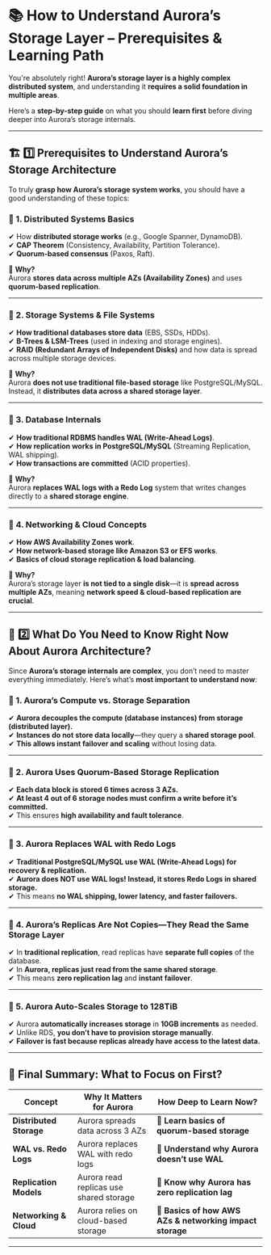 # 📚 **How to Understand Aurora’s Storage Layer – Prerequisites & Learning Path**

You're absolutely right! **Aurora’s storage layer is a highly complex distributed system**, and understanding it **requires a solid foundation in multiple areas**.

Here’s a **step-by-step guide** on what you should **learn first** before diving deeper into Aurora’s storage internals.

---

## 🏗 **1️⃣ Prerequisites to Understand Aurora’s Storage Architecture**

To truly **grasp how Aurora’s storage system works**, you should have a good understanding of these topics:

### **🔹 1. Distributed Systems Basics**

✔ How **distributed storage works** (e.g., Google Spanner, DynamoDB).  
✔ **CAP Theorem** (Consistency, Availability, Partition Tolerance).  
✔ **Quorum-based consensus** (Paxos, Raft).

📌 **Why?**  
Aurora **stores data across multiple AZs (Availability Zones)** and uses **quorum-based replication**.

---

### **🔹 2. Storage Systems & File Systems**

✔ **How traditional databases store data** (EBS, SSDs, HDDs).  
✔ **B-Trees & LSM-Trees** (used in indexing and storage engines).  
✔ **RAID (Redundant Arrays of Independent Disks)** and how data is spread across multiple storage devices.

📌 **Why?**  
Aurora **does not use traditional file-based storage** like PostgreSQL/MySQL. Instead, it **distributes data across a shared storage layer**.

---

### **🔹 3. Database Internals**

✔ **How traditional RDBMS handles WAL (Write-Ahead Logs)**.  
✔ **How replication works in PostgreSQL/MySQL** (Streaming Replication, WAL shipping).  
✔ **How transactions are committed** (ACID properties).

📌 **Why?**  
Aurora **replaces WAL logs with a Redo Log** system that writes changes directly to a **shared storage engine**.

---

### **🔹 4. Networking & Cloud Concepts**

✔ **How AWS Availability Zones work**.  
✔ **How network-based storage like Amazon S3 or EFS works**.  
✔ **Basics of cloud storage replication & load balancing**.

📌 **Why?**  
Aurora’s storage layer **is not tied to a single disk**—it is **spread across multiple AZs**, meaning **network speed & cloud-based replication are crucial**.

---

## 🚀 **2️⃣ What Do You Need to Know Right Now About Aurora Architecture?**

Since **Aurora’s storage internals are complex**, you don’t need to master everything immediately. Here’s what’s **most important to understand now**:

### **🔹 1. Aurora’s Compute vs. Storage Separation**

✔ **Aurora decouples the compute (database instances) from storage (distributed layer).**  
✔ **Instances do not store data locally**—they query a **shared storage pool**.  
✔ **This allows instant failover and scaling** without losing data.

---

### **🔹 2. Aurora Uses Quorum-Based Storage Replication**

✔ **Each data block is stored 6 times across 3 AZs.**  
✔ **At least 4 out of 6 storage nodes must confirm a write before it’s committed.**  
✔ This ensures **high availability and fault tolerance**.

---

### **🔹 3. Aurora Replaces WAL with Redo Logs**

✔ **Traditional PostgreSQL/MySQL use WAL (Write-Ahead Logs) for recovery & replication.**  
✔ **Aurora does NOT use WAL logs! Instead, it stores Redo Logs in shared storage.**  
✔ This means **no WAL shipping, lower latency, and faster failovers.**

---

### **🔹 4. Aurora’s Replicas Are Not Copies—They Read the Same Storage Layer**

✔ In **traditional replication**, read replicas have **separate full copies** of the database.  
✔ In **Aurora, replicas just read from the same shared storage**.  
✔ This means **zero replication lag** and **instant failover**.

---

### **🔹 5. Aurora Auto-Scales Storage to 128TiB**

✔ Aurora **automatically increases storage** in **10GB increments** as needed.  
✔ Unlike RDS, **you don’t have to provision storage manually**.  
✔ **Failover is fast because replicas already have access to the latest data.**

---

## 🎯 **Final Summary: What to Focus on First?**

| **Concept**             | **Why It Matters for Aurora**           | **How Deep to Learn Now?**                               |
| ----------------------- | --------------------------------------- | -------------------------------------------------------- |
| **Distributed Storage** | Aurora spreads data across 3 AZs        | 📌 **Learn basics of quorum-based storage**              |
| **WAL vs. Redo Logs**   | Aurora replaces WAL with redo logs      | 📌 **Understand why Aurora doesn’t use WAL**             |
| **Replication Models**  | Aurora read replicas use shared storage | 📌 **Know why Aurora has zero replication lag**          |
| **Networking & Cloud**  | Aurora relies on cloud-based storage    | 📌 **Basics of how AWS AZs & networking impact storage** |

---
